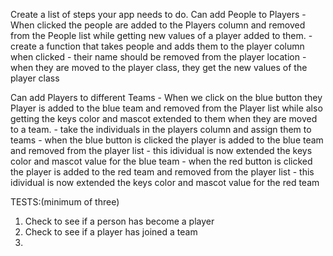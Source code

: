 Create a list of steps your app needs to do.
Can add People to Players - When clicked the people are added to the Players column and removed from the People list while getting new values of a player added to them.
    - create a function that takes people and adds them to the player column when clicked
    - their name should be removed from the player location
    - when they are moved to the player class, they get the new values of the player class

Can add Players to different Teams - When we click on the blue button they Player is added to the blue team and removed from the Player list while also getting the keys color and mascot extended to them when they are moved to a team.
    - take the individuals in the players column and assign them to teams
    - when the blue button is clicked the player is added to the blue team and removed from the player list
        - this idividual is now extended the keys color and mascot value for the blue team
    - when the red button is clicked the player is added to the red team and removed from the player list
        - this idividual is now extended the keys color and mascot value for the red team

TESTS:(minimum of three)
1. Check to see if a person has become a player
2. Check to see if a player has joined a team
3. 
